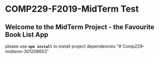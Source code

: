# COMP229-F2019-MidTerm Test

## Welcome to the MidTerm Project - the Favourite Book List App

please use **`npm install`** to install project dependencies
"# Comp229-midterm-301208653" 
